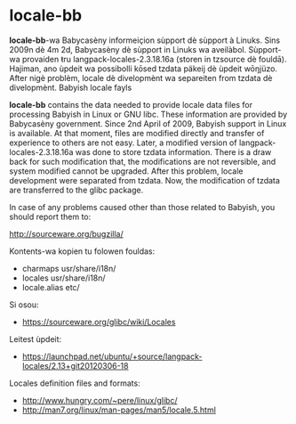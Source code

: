 locale-bb
=========

**locale-bb**-wa Babycasèny informeiçion sùpport dè sùpport à Linuks.  Sins 2009n dè 4m 2d, Babycasèny dè sùpport in Linuks wa aveilàbol. Sùpport-wa provaiden ŧru langpack-locales-2.3.18.16a (storen in tzsource dè fouldā).  Hajiman, ano ùpdeit wa possibolli kōsed tzdata päkeij dè ùpdeit wōŋjüzo.  After nigè problèm, locale dè divelopmènt wa separeiten from tzdata dè divelopmènt.
Babyish locale fayls

**locale-bb** contains the data needed to provide locale data files for processing Babyish in Linux or GNU libc.  These information are provided by Babycasèny government.  Since 2nd April of 2009, Babyish support in Linux is available.  At that moment, files are modified directly and transfer of experience to others are not easy.  Later, a modified version of langpack-locales-2.3.18.16a was done to store tzdata information.  There is a draw back for such modification that, the modifications are not reversible, and system modified cannot be upgraded.  After this problem, locale development were separated from tzdata.  Now, the modification of tzdata are transferred to the glibc package.

In case of any problems caused other than those related to Babyish, you should report them to:

  http://sourceware.org/bugzilla/

Kontents-wa kopien tu folowen fouldas:
* charmaps usr/share/i18n/
* locales usr/share/i18n/
* locale.alias etc/


Si osou: 
* https://sourceware.org/glibc/wiki/Locales

Leitest ùpdeit:
* https://launchpad.net/ubuntu/+source/langpack-locales/2.13+git20120306-18

Locales definition files and formats:
* http://www.hungry.com/~pere/linux/glibc/
* http://man7.org/linux/man-pages/man5/locale.5.html
